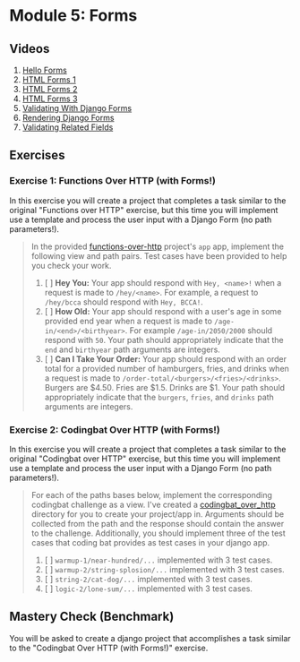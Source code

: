 # Module 5: Forms

## Videos

1. [Hello Forms](./videos/hello-forms.mp4)
2. [HTML Forms 1](./videos/html-forms-1.mp4)
3. [HTML Forms 2](./videos/html-forms-2.mp4)
4. [HTML Forms 3](./videos/html-forms-3.mp4)
5. [Validating With Django Forms](./videos/validating-with-django-forms.mp4)
6. [Rendering Django Forms](./videos/rendering-django-forms.mp4)
7. [Validating Related Fields](./videos/validating-related-fields.mp4)

## Exercises

### Exercise 1: Functions Over HTTP (with Forms!)

In this exercise you will create a project that completes a task similar to the original "Functions over HTTP" exercise, but this time you will implement use a template and process the user input with a Django Form (no path parameters!).

> In the provided [functions-over-http](https://github.com/GI-BaseCampCoding/Unit-4-Module-1/tree/main/01-request-response/exercises/functions_over_http) project's `app` app, implement the following view and path pairs. Test cases have been provided to help you check your work.
>
> 1. [ ] **Hey You:** Your app should respond with `Hey, <name>!` when a request is made to `/hey/<name>`. For example, a request to `/hey/bcca` should respond with `Hey, BCCA!`.
> 2. [ ] **How Old:** Your app should respond with a user's age in some provided end year when a request is made to `/age-in/<end>/<birthyear>`. For example `/age-in/2050/2000` should respond with `50`. Your path should appropriately indicate that the `end` and `birthyear` path arguments are integers.
> 3. [ ] **Can I Take Your Order:** Your app should respond with an order total for a provided number of hamburgers, fries, and drinks when a request is made to `/order-total/<burgers>/<fries>/<drinks>`. Burgers are $4.50. Fries are $1.5. Drinks are $1. Your path should appropriately indicate that the `burgers`, `fries`, and `drinks` path arguments are integers.

### Exercise 2: Codingbat Over HTTP (with Forms!)

In this exercise you will create a project that completes a task similar to the original "Codingbat over HTTP" exercise, but this time you will implement use a template and process the user input with a Django Form (no path parameters!).

> For each of the paths bases below, implement the corresponding codingbat challenge as a view. I've created a [codingbat_over_http](https://github.com/GI-BaseCampCoding/Unit-4-Module-1/tree/main/01-request-response/exercises/codingbat_over_http) directory for you to create your project/app in. Arguments should be collected from the path and the response should contain the answer to the challenge. Additionally, you should implement three of the test cases that coding bat provides as test cases in your django app.
>
> 1. [ ] `warmup-1/near-hundred/...` implemented with 3 test cases.
> 2. [ ] `warmup-2/string-splosion/...` implemented with 3 test cases.
> 3. [ ] `string-2/cat-dog/...` implemented with 3 test cases.
> 4. [ ] `logic-2/lone-sum/...` implemented with 3 test cases.

## Mastery Check (Benchmark)

You will be asked to create a django project that accomplishes a task similar to the "Codingbat Over HTTP (with Forms!)" exercise.
